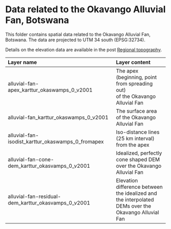 # Data related to the Okavango Alluvial Fan, Botswana

This folder contains spatial data related to the Okavango Alluvial Fan, Botswana. The data are projected to UTM 34 south (EPSG:32734).

Details on the elevation data are available in the post [Regional topography](https://karttur.github.io/okavango/blog/oka-dem/).

| Layer name                                          | Layer content                                                                                           |
|:----------------------------------------------------|:--------------------------------------------------------------------------------------------------------|
| alluvial-fan-apex_karttur_okaswamps_0_v2001         | The apex (beginning, point from spreading out)<br> of the Okavango Alluvial Fan                         |
| alluvial-fan_karttur_okaswamps_0_v2001              | The surface area of the Okavango Alluvial Fan                                                           |
| alluvial-fan-isodist_karttur_okaswamps_0_fromapex   | Iso-distance lines (25 km interval) from the apex                                                       |
| alluvial-fan-cone-dem_karttur_okasvamps_0_v2001     | Idealized, perfectly cone shaped DEM<br> over the Okavango Alluvial Fan                                 |
| alluvial-fan-residual-dem_karttur_okasvamps_0_v2001 | Elevation difference between the idealized and<br> the interpolated DEMs over the Okavango Alluvial Fan |
